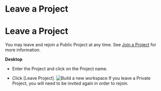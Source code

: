 # Leave a Project

Leave a Project
===============

 You may leave and rejoin a Public Project at any time. See [Join a Project](https://help.swit.io/feature/1902180848368yzcXmP/19022807415010pLpYp) for more information.



**Desktop** 

* Enter the Project and click on the Project name.


* Click [Leave Project]. ![Build a new workspace](https://files.swit.io/help_image/FB_MP7_Leave.png) 
  If you leave a Private Project, you will need to be invited again in order to rejoin.

 